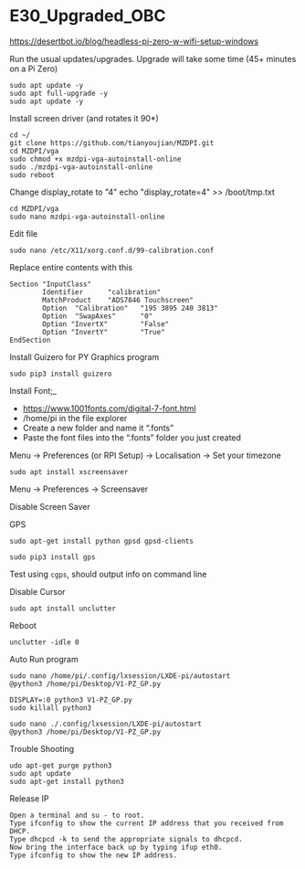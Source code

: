 # E30_Upgraded_OBC
https://desertbot.io/blog/headless-pi-zero-w-wifi-setup-windows

Run the usual updates/upgrades. Upgrade will take some time (45+ minutes on a Pi Zero)
```
sudo apt update -y
sudo apt full-upgrade -y
sudo apt update -y
```
Install screen driver (and rotates it 90*)
```
cd ~/
git clone https://github.com/tianyoujian/MZDPI.git
cd MZDPI/vga
sudo chmod +x mzdpi-vga-autoinstall-online
sudo ./mzdpi-vga-autoinstall-online
sudo reboot
```
Change display_rotate to "4"
echo "display_rotate=4" >> /boot/tmp.txt
```
cd MZDPI/vga
sudo nano mzdpi-vga-autoinstall-online
```
Edit file
```
sudo nano /etc/X11/xorg.conf.d/99-calibration.conf
```
Replace entire contents with this
```
Section "InputClass"
        Identifier      "calibration"
        MatchProduct    "ADS7846 Touchscreen"
        Option  "Calibration"   "195 3895 240 3813"
        Option  "SwapAxes"      "0"
        Option "InvertX"        "False"
        Option "InvertY"        "True"
EndSection
```
Install Guizero for PY Graphics program
```
sudo pip3 install guizero
```

Install Font;_
* https://www.1001fonts.com/digital-7-font.html
* /home/pi in the file explorer
* Create a new folder and name it “.fonts”
* Paste the font files into the “.fonts” folder you just created

Menu -> Preferences (or RPI Setup) -> Localisation -> Set your timezone

```
sudo apt install xscreensaver
```
Menu -> Preferences -> Screensaver

Disable Screen Saver

GPS
```
sudo apt-get install python gpsd gpsd-clients
```
```
sudo pip3 install gps
```
Test using ```cgps```, should output info on command line

Disable Cursor
```
sudo apt install unclutter
```
Reboot
```
unclutter -idle 0
```

Auto Run program
```
sudo nano /home/pi/.config/lxsession/LXDE-pi/autostart
@python3 /home/pi/Desktop/V1-PZ_GP.py
```

```
DISPLAY=:0 python3 V1-PZ_GP.py
sudo killall python3

sudo nano ./.config/lxsession/LXDE-pi/autostart
@python3 /home/pi/Desktop/V1-PZ_GP.py
```

Trouble Shooting
```
udo apt-get purge python3
sudo apt update
sudo apt-get install python3
```

Release IP
```
Open a terminal and su - to root.
Type ifconfig to show the current IP address that you received from DHCP.
Type dhcpcd -k to send the appropriate signals to dhcpcd.
Now bring the interface back up by typing ifup eth0.
Type ifconfig to show the new IP address.
```
